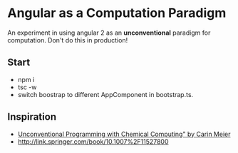 # Angular as a Computation Paradigm

An experiment in using angular 2 as an **unconventional** paradigm for computation.
Don't do this in production!

## Start

* npm i
* tsc -w
* switch boostrap to different AppComponent in bootstrap.ts.

## Inspiration

* [Unconventional Programming with Chemical Computing" by Carin Meier](https://www.youtube.com/watch?v=cHoYNStQOEc&list=PLcGKfGEEONaCIl5eU53uPBnRJ9rbIH32R&index=3o)
* http://link.springer.com/book/10.1007%2F11527800
